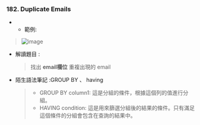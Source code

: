 ### 182. Duplicate Emails
* * 範例:
> ![image](https://github.com/Ricky7737/LeetCodeSQLPractise/assets/58324475/ac66c34d-6361-4386-8044-db9708068ffa)
* 解讀題目 :
    > 找出 **email欄位** 重複出現的 email
>
* 陌生語法筆記 :GROUP BY 、 having
    > * GROUP BY column1: 這是分組的條件，根據這個列的值進行分組。
    > * HAVING condition: 這是用來篩選分組後的結果的條件。只有滿足這個條件的分組會包含在查詢的結果中。
